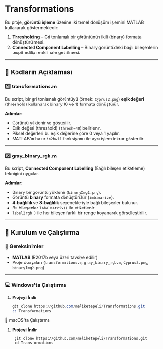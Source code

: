 # Transformations

Bu proje, **görüntü işleme** üzerine iki temel dönüşüm işlemini MATLAB kullanarak göstermektedir:  
1. **Thresholding** – Gri tonlamalı bir görüntünün ikili (binary) formata dönüştürülmesi.  
2. **Connected Component Labelling** – Binary görüntüdeki bağlı bileşenlerin tespit edilip renkli hale getirilmesi.

---

## 🧠 Kodların Açıklaması

### 1️⃣ transformations.m
Bu script, bir gri tonlamalı görüntüyü (örnek: `Cyprus2.png`) **eşik değeri** (threshold) kullanarak binary (0 ve 1) formata dönüştürür.  

**Adımlar:**
- Görüntü yüklenir ve gösterilir.
- Eşik değeri (threshold) (`thresh=40`) belirlenir.
- Piksel değerleri bu eşik değerine göre 0 veya 1 yapılır.
- MATLAB’ın hazır `im2bw()` fonksiyonu ile aynı işlem tekrar gösterilir.

---

### 2️⃣ gray_binary_rgb.m
Bu script, **Connected Component Labelling** (Bağlı bileşen etiketleme) tekniğini uygular.  

**Adımlar:**
- Binary bir görüntü yüklenir (`binaryImg2.png`).
- Görüntü **binary** formata dönüştürülür (`imbinarize`).
- **4-bağlılık** ve **8-bağlılık** seçenekleriyle bağlı bileşenler bulunur.
- Bu bileşenler `labelmatrix()` ile etiketlenir.
- `label2rgb()` ile her bileşen farklı bir renge boyanarak görselleştirilir.

---

## 🚀 Kurulum ve Çalıştırma

### 🔹 Gereksinimler
- **MATLAB** (R2017b veya üzeri tavsiye edilir)
- Proje dosyaları (`transformations.m`, `gray_binary_rgb.m`, `Cyprus2.png`, `binaryImg2.png`)

---

### 💻 Windows'ta Çalıştırma
1. **Projeyi İndir**
   ```powershell
   git clone https://github.com/meliketepeli/Transformations.git
   cd Transformations

🍏 macOS'ta Çalıştırma
1. **Projeyi İndir**
   ```
    git clone https://github.com/meliketepeli/Transformations.git
    cd Transformations

   
